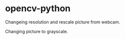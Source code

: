 # opencv-python

Changeing resolution and rescale picture from webcam.

Changing picture to grayscale.
